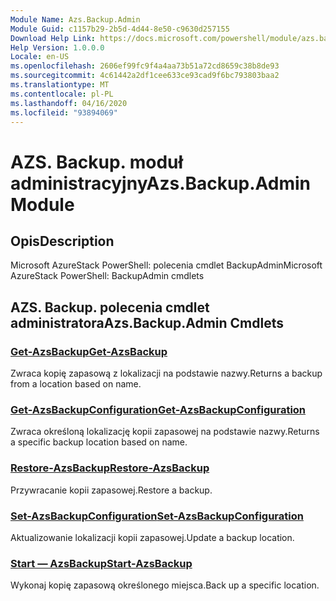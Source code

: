 ```yaml
---
Module Name: Azs.Backup.Admin
Module Guid: c1157b29-2b5d-4d44-8e50-c9630d257155
Download Help Link: https://docs.microsoft.com/powershell/module/azs.backup.admin
Help Version: 1.0.0.0
Locale: en-US
ms.openlocfilehash: 2606ef99fc9f4a4aa73b51a72cd8659c38b8de93
ms.sourcegitcommit: 4c61442a2df1cee633ce93cad9f6bc793803baa2
ms.translationtype: MT
ms.contentlocale: pl-PL
ms.lasthandoff: 04/16/2020
ms.locfileid: "93894069"
---
```

# <span data-ttu-id="e98b3-101">AZS. Backup. moduł administracyjny</span><span class="sxs-lookup"><span data-stu-id="e98b3-101">Azs.Backup.Admin Module</span></span>
## <span data-ttu-id="e98b3-102">Opis</span><span class="sxs-lookup"><span data-stu-id="e98b3-102">Description</span></span>
<span data-ttu-id="e98b3-103">Microsoft AzureStack PowerShell: polecenia cmdlet BackupAdmin</span><span class="sxs-lookup"><span data-stu-id="e98b3-103">Microsoft AzureStack PowerShell: BackupAdmin cmdlets</span></span>

## <span data-ttu-id="e98b3-104">AZS. Backup. polecenia cmdlet administratora</span><span class="sxs-lookup"><span data-stu-id="e98b3-104">Azs.Backup.Admin Cmdlets</span></span>
### [<span data-ttu-id="e98b3-105">Get-AzsBackup</span><span class="sxs-lookup"><span data-stu-id="e98b3-105">Get-AzsBackup</span></span>](Get-AzsBackup.md)
<span data-ttu-id="e98b3-106">Zwraca kopię zapasową z lokalizacji na podstawie nazwy.</span><span class="sxs-lookup"><span data-stu-id="e98b3-106">Returns a backup from a location based on name.</span></span>

### [<span data-ttu-id="e98b3-107">Get-AzsBackupConfiguration</span><span class="sxs-lookup"><span data-stu-id="e98b3-107">Get-AzsBackupConfiguration</span></span>](Get-AzsBackupConfiguration.md)
<span data-ttu-id="e98b3-108">Zwraca określoną lokalizację kopii zapasowej na podstawie nazwy.</span><span class="sxs-lookup"><span data-stu-id="e98b3-108">Returns a specific backup location based on name.</span></span>

### [<span data-ttu-id="e98b3-109">Restore-AzsBackup</span><span class="sxs-lookup"><span data-stu-id="e98b3-109">Restore-AzsBackup</span></span>](Restore-AzsBackup.md)
<span data-ttu-id="e98b3-110">Przywracanie kopii zapasowej.</span><span class="sxs-lookup"><span data-stu-id="e98b3-110">Restore a backup.</span></span>

### [<span data-ttu-id="e98b3-111">Set-AzsBackupConfiguration</span><span class="sxs-lookup"><span data-stu-id="e98b3-111">Set-AzsBackupConfiguration</span></span>](Set-AzsBackupConfiguration.md)
<span data-ttu-id="e98b3-112">Aktualizowanie lokalizacji kopii zapasowej.</span><span class="sxs-lookup"><span data-stu-id="e98b3-112">Update a backup location.</span></span>

### [<span data-ttu-id="e98b3-113">Start — AzsBackup</span><span class="sxs-lookup"><span data-stu-id="e98b3-113">Start-AzsBackup</span></span>](Start-AzsBackup.md)
<span data-ttu-id="e98b3-114">Wykonaj kopię zapasową określonego miejsca.</span><span class="sxs-lookup"><span data-stu-id="e98b3-114">Back up a specific location.</span></span>

